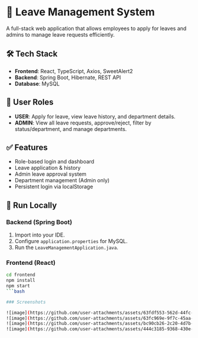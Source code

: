 # 📝 Leave Management System

A full-stack web application that allows employees to apply for leaves and admins to manage leave requests efficiently.

## 🛠️ Tech Stack
- **Frontend**: React, TypeScript, Axios, SweetAlert2
- **Backend**: Spring Boot, Hibernate, REST API
- **Database**: MySQL

## 👥 User Roles
- **USER**: Apply for leave, view leave history, and department details.
- **ADMIN**: View all leave requests, approve/reject, filter by status/department, and manage departments.

## ✅ Features
- Role-based login and dashboard
- Leave application & history
- Admin leave approval system
- Department management (Admin only)
- Persistent login via localStorage

## 🚀 Run Locally

### Backend (Spring Boot)
1. Import into your IDE.
2. Configure `application.properties` for MySQL.
3. Run the `LeaveManagementApplication.java`.

### Frontend (React)
```bash
cd frontend
npm install
npm start
```bash

### Screenshots

![image](https://github.com/user-attachments/assets/63fdf553-562d-44fc-b4af-019575cb6187)
![image](https://github.com/user-attachments/assets/63fc969e-9f7c-45aa-a8df-09a9e5a05320)
![image](https://github.com/user-attachments/assets/bc90cb26-2c20-4d7b-9e96-b7e9f45f6ff0)
![image](https://github.com/user-attachments/assets/444c3185-9368-430e-ace4-3f00bc837b74)
